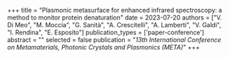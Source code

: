 +++
title = "Plasmonic metasurface for enhanced infrared spectroscopy: a method to monitor protein denaturation"
date = 2023-07-20
authors = ["V. Di Meo", "M. Moccia", "G. Sanità", "A. Crescitelli", "A. Lamberti", "V. Galdi", "I. Rendina", "E. Esposito"]
publication_types = ['paper-conference']
abstract = ""
selected = false
publication = "*13th International Conference on Metamaterials, Photonic Crystals and Plasmonics (META)*"
+++

